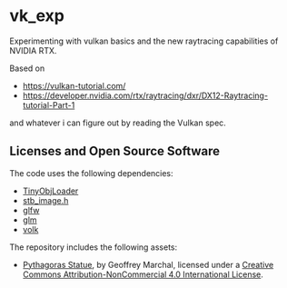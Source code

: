 # vk_exp

Experimenting with vulkan basics and the new raytracing capabilities of NVIDIA RTX.

Based on
- https://vulkan-tutorial.com/ 
- https://developer.nvidia.com/rtx/raytracing/dxr/DX12-Raytracing-tutorial-Part-1

and whatever i can figure out by reading the Vulkan spec.

## Licenses and Open Source Software

The code uses the following dependencies:
* [TinyObjLoader](https://github.com/syoyo/tinyobjloader-c/blob/master/README.md)
* [stb_image.h](https://github.com/nothings/stb/blob/master/stb_image.h)
* [glfw](https://github.com/glfw/glfw)
* [glm](https://github.com/g-truc/glm)
* [volk](https://github.com/zeux/volk)

The repository includes the following assets:

* [Pythagoras Statue](https://sketchfab.com/models/6cec79b33da44288b4c82332e3df092c), by Geoffrey Marchal, licensed under a [Creative Commons Attribution-NonCommercial 4.0 International License](https://creativecommons.org/licenses/by/4.0/). 